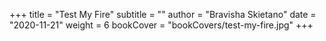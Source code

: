 +++
title = "Test My Fire"
subtitle = ""
author = "Bravisha Skietano"
date = "2020-11-21"
weight = 6
bookCover = "bookCovers/test-my-fire.jpg"
+++
